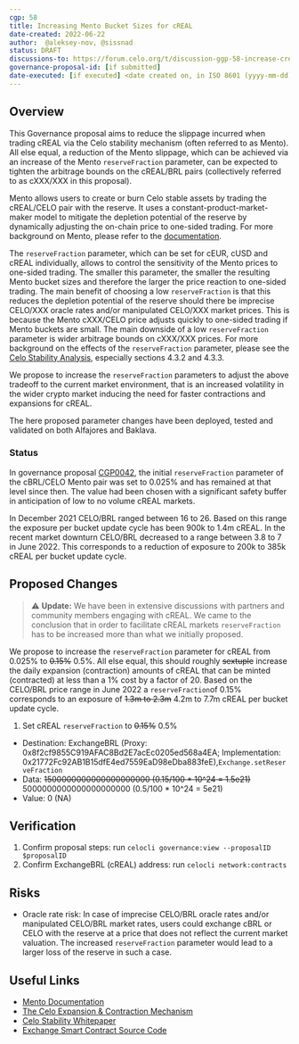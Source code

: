```yaml
---
cgp: 58
title: Increasing Mento Bucket Sizes for cREAL
date-created: 2022-06-22
author:  @aleksey-nov, @sissnad
status: DRAFT
discussions-to: https://forum.celo.org/t/discussion-ggp-58-increase-creal-bucket-size/3867
governance-proposal-id: [if submitted]
date-executed: [if executed] <date created on, in ISO 8601 (yyyy-mm-dd) format>
---
```


## Overview

This Governance proposal aims to reduce the slippage incurred when trading cREAL via the Celo stability mechanism (often referred to as Mento). All else equal, a reduction of the Mento slippage, which can be achieved via an increase of the Mento `reserveFraction` parameter, can be expected to tighten the arbitrage bounds on the cREAL/BRL pairs (collectively referred to as cXXX/XXX in this proposal).

Mento allows users to create or burn Celo stable assets by trading the cREAL/CELO pair with the reserve. It uses a constant-product-market-maker model to mitigate the depletion potential of the reserve by dynamically adjusting the on-chain price to one-sided trading. For more background on Mento, please refer to the [documentation](https://docs.celo.org/celo-codebase/protocol/stability).

The `reserveFraction` parameter, which can be set for cEUR, cUSD and cREAL individually, allows to control the sensitivity of the Mento prices to one-sided trading. The smaller this parameter, the smaller the resulting Mento bucket sizes and therefore the larger the price reaction to one-sided trading. 
The main benefit of choosing a low `reserveFraction` is that this reduces the depletion potential of the reserve should there be imprecise CELO/XXX oracle rates and/or manipulated CELO/XXX market prices. This is because the Mento cXXX/CELO price adjusts quickly to one-sided trading if Mento buckets are small.
The main downside of a low `reserveFraction` parameter is wider arbitrage bounds on cXXX/XXX prices. For more background on the effects of the `reserveFraction` parameter, please see the [Celo Stability Analysis](https://celo.org/papers/Celo_Stability_Analysis.pdf), especially sections 4.3.2 and 4.3.3.

We propose to increase the `reserveFraction` parameters to adjust the above tradeoff to the current market environment, that is an increased volatility in the wider crypto market inducing the need for faster contractions and expansions for cREAL.

The here proposed parameter changes have been deployed, tested and validated on both Alfajores and Baklava. 

### Status
In governance proposal [CGP0042](https://github.com/celo-org/governance/blob/main/CGPs/cgp-0042.md), the initial `reserveFraction` parameter of the cBRL/CELO Mento pair was set to 0.025% and has remained at that level since then. The value had been chosen with a significant safety buffer in anticipation of low to no volume cREAL markets.  

In December 2021 CELO/BRL ranged between 16 to 26. Based on this range the exposure per bucket update cycle has been 900k to 1.4m cREAL. In the recent market downturn CELO/BRL decreased to a range between 3.8 to 7 in June 2022. This corresponds to a reduction of exposure to 200k to 385k cREAL per bucket update cycle. 


## Proposed Changes

> ⚠️ **Update:** We have been in extensive discussions with partners and community members engaging with cREAL. We came to the conclusion that in order to facilitate cREAL markets `reserveFraction` has to be increased more than what we initially proposed.

We propose to increase the `reserveFraction` parameter for cREAL from 0.025% to ~~0.15%~~ 0.5%. All else equal, this should roughly ~~sextuple~~ increase the daily expansion (contraction) amounts of cREAL that can be minted (contracted) at less than a 1% cost by a factor of 20. Based on the CELO/BRL price range in June 2022 a `reserveFraction`of 0.15% corresponds to an exposure of ~~1.3m to 2.3m~~ 4.2m to 7.7m cREAL per bucket update cycle.

1. Set cREAL `reserveFraction` to ~~0.15%~~ 0.5%
  - Destination: ExchangeBRL (Proxy: 0x8f2cf9855C919AFAC8Bd2E7acEc0205ed568a4EA; Implementation: 0x21772Fc92AB1B15dfE4ed7559EaD98eDba883feE),`Exchange.setReserveFraction`
  - Data: ~~1500000000000000000000 (0.15/100 * 10^24 = 1.5e21)~~ 5000000000000000000000 (0.5/100 * 10^24 = 5e21)
  - Value: 0 (NA)




## Verification

1. Confirm proposal steps: run `celocli governance:view --proposalID $proposalID` 
2. Confirm ExchangeBRL (cREAL) address: run `celocli network:contracts`

## Risks

* Oracle rate risk: In case of imprecise CELO/BRL oracle rates and/or manipulated CELO/BRL market rates, users could exchange cBRL or CELO with the reserve at a price that does not reflect the current market valuation. The increased `reserveFraction` parameter would lead to a larger loss of the reserve in such a case. 

## Useful Links

* [Mento Documentation](https://docs.celo.org/celo-codebase/protocol/stability/doto)
* [The Celo Expansion & Contraction Mechanism](https://medium.com/celoorg/zooming-in-on-the-celo-expansion-contraction-mechanism-446ca7abe4f)
* [Celo Stability Whitepaper](https://celo.org/papers/stability)
* [Exchange Smart Contract Source Code](https://github.com/celo-org/celo-monorepo/blob/master/packages/protocol/contracts/stability/Exchange.sol)

